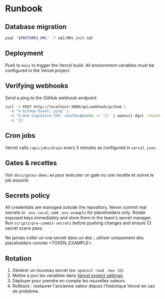 # Runbook

## Database migration

```bash
psql "$POSTGRES_URL" -f sql/001_init.sql
```

## Deployment

Push to `main` to trigger the Vercel build. All environment variables must be configured in the Vercel project.

## Verifying webhooks

Send a ping to the GitHub webhook endpoint:

```bash
curl -X POST http://localhost:3000/api/webhook/github \
  -H "X-GitHub-Event: ping" \
  -H "X-Hub-Signature-256: sha256=$(echo -n '{}' | openssl dgst -sha256 -hmac "$GITHUB_WEBHOOK_SECRET" -hex | sed 's/^/\/')" \
  -d '{}'
```

## Cron jobs

Vercel calls `/api/jobs/drain` every 5 minutes as configured in `vercel.json`.

## Gates & recettes

Voir `docs/gates-demo.md` pour exécuter un gate ou une recette et suivre le job associé.

## Secrets policy

All credentials are managed outside the repository. Never commit real secrets or `.env.local`; use `.env.example` for placeholders only. Rotate exposed keys immediately and store them in the team's secret manager. Run `scripts/pre-commit-secrets` before pushing changes and ensure CI secret scans pass.

Ne jamais coller un vrai secret dans un doc ; utiliser uniquement des placeholders comme <TOKEN_EXAMPLE>.


## Rotation

1. Générer un nouveau secret (ex: `openssl rand -hex 32`).
2. Mettre à jour les variables dans [Vercel project settings](https://vercel.com/docs/projects/environment-variables).
3. Déployer pour prendre en compte les nouvelles valeurs.
4. Rollback : restaurer l'ancienne valeur depuis l'historique Vercel en cas de problème.
